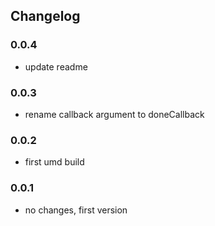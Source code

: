 ## Changelog

### 0.0.4
* update readme

### 0.0.3
* rename callback argument to doneCallback

### 0.0.2
* first umd build

### 0.0.1
* no changes, first version
